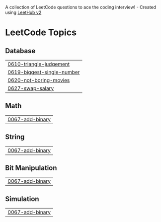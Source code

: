 A collection of LeetCode questions to ace the coding interview! - Created using [LeetHub v2](https://github.com/arunbhardwaj/LeetHub-2.0)
<!---LeetCode Topics Start-->
# LeetCode Topics
## Database
|  |
| ------- |
| [0610-triangle-judgement](https://github.com/Pandiselvam400/LeetCode/tree/master/0610-triangle-judgement) |
| [0619-biggest-single-number](https://github.com/Pandiselvam400/LeetCode/tree/master/0619-biggest-single-number) |
| [0620-not-boring-movies](https://github.com/Pandiselvam400/LeetCode/tree/master/0620-not-boring-movies) |
| [0627-swap-salary](https://github.com/Pandiselvam400/LeetCode/tree/master/0627-swap-salary) |
## Math
|  |
| ------- |
| [0067-add-binary](https://github.com/Pandiselvam400/LeetCode/tree/master/0067-add-binary) |
## String
|  |
| ------- |
| [0067-add-binary](https://github.com/Pandiselvam400/LeetCode/tree/master/0067-add-binary) |
## Bit Manipulation
|  |
| ------- |
| [0067-add-binary](https://github.com/Pandiselvam400/LeetCode/tree/master/0067-add-binary) |
## Simulation
|  |
| ------- |
| [0067-add-binary](https://github.com/Pandiselvam400/LeetCode/tree/master/0067-add-binary) |
<!---LeetCode Topics End-->